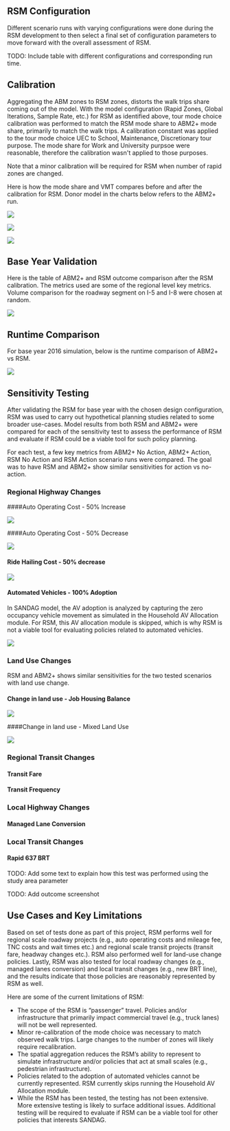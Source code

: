 ## RSM Configuration

Different scenario runs with varying configurations were done during the RSM development to then select a final set of configuration parameters to move forward with the overall assessment of RSM. 

TODO: Include table with different configurations and corresponding run time. 

## Calibration
Aggregating the ABM zones to RSM zones, distorts the walk trips share coming out of the model. With the model configuration (Rapid Zones, Global Iterations, Sample Rate, etc.) for RSM as identified above, tour mode choice calibration was performed to match the RSM mode share to ABM2+ mode share, primarily to match the walk trips. A calibration constant was applied to the tour mode choice UEC to School, Maintenance, Discretionary tour purpose. The mode share for Work and University purpsoe were reasonable, therefore the calibration wasn't applied to those purposes. 

Note that a minor calibration will be required for RSM when number of rapid zones are changed.

Here is how the mode share and VMT compares before and after the calibration for RSM. Donor model in the charts below refers to the ABM2+ run. 

![](images\assessment\mode_share_calibrated.PNG)

![](images\assessment\vmt_by_class_calibrated.PNG)

![](images\assessment\total_vmt_calibrated.PNG)

## Base Year Validation
Here is the table of ABM2+ and RSM outcome comparison after the RSM calibration. The metrics used are some of the regional level key metrics. Volume comparison for the roadway segment on I-5 and I-8 were chosen at random. 

![](images\assessment\validation_performance.PNG)


## Runtime Comparison 
For base year 2016 simulation, below is the runtime comparison of ABM2+ vs RSM. 

![](images\assessment\runtime_performance.PNG)

## Sensitivity Testing
After validating the RSM for base year with the chosen design configuration, RSM was used to carry out hypothetical planning studies related to some broader use-cases. Model results from both RSM and ABM2+ were compared for each of the sensitivity test to assess the performance of RSM and evaluate if RSM could be a viable tool for such policy planning. 

For each test, a few key metrics from ABM2+ No Action, ABM2+ Action, RSM No Action and RSM Action scenario runs were compared. The goal was to have RSM and ABM2+ show similar sensitivities for action vs no-action. 

### Regional Highway Changes

####Auto Operating Cost - 50% Increase

![](images\assessment\elasticity_aoc_plus_50%.PNG)



####Auto Operating Cost - 50% Decrease

![](images\assessment\elasticity_aoc_minus_50%.PNG)



#### Ride Hailing Cost - 50% decrease

![](images\assessment\elasticity_CMPR_RHC_minus_50%.PNG)



#### Automated Vehicles - 100% Adoption

In SANDAG model, the AV adoption is analyzed by capturing the zero occupancy vehicle movement as simulated in the Household AV Allocation module. For RSM, this AV allocation module is skipped, which is why RSM is not a viable tool for evaluating policies related to automated vehicles. 

![](images\assessment\elasticity_comparison_AV_100%.PNG)



### Land Use Changes

RSM and ABM2+ shows similar sensitivities for the two tested scenarios with land use change. 

#### Change in land use - Job Housing Balance

![](images\assessment\elasticity_comparison_JOB_HH.PNG)



####Change in land use - Mixed Land Use 

![](images\assessment\elasticity_comparison_Mixed_LU.PNG)



### Regional Transit Changes

#### Transit Fare



#### Transit Frequency







### Local Highway Changes

#### Managed Lane Conversion





### Local Transit Changes

#### Rapid 637 BRT

TODO: Add some text to explain how this test was performed using the study area parameter

TODO: Add outcome screenshot


## Use Cases and Key Limitations
Based on set of tests done as part of this project, RSM performs well for regional scale roadway projects (e.g., auto operating costs and mileage fee, TNC costs and wait times etc.) and regional scale transit projects (transit fare, headway changes etc.). RSM also performed well for land-use change policies. Lastly, RSM was also tested for local roadway changes (e.g., managed lanes conversion) and local transit changes (e.g., new BRT line), and the results indicate that those policies are reasonably represented by RSM as well. 

Here are some of the current limitations of RSM:

- The scope of the RSM is “passenger” travel. Policies and/or infrastructure that primarily impact commercial travel (e.g., truck lanes) will not be well represented.
- Minor re-calibration of the mode choice was necessary to match observed walk trips. Large changes to the number of zones will likely require recalibration.
- The spatial aggregation reduces the RSM’s ability to represent to simulate infrastructure and/or policies that act at small scales (e.g., pedestrian infrastructure).
- Policies related to the adoption of automated vehicles cannot be currently represented. RSM currently skips running the Household AV Allocation module.
- While the RSM has been tested, the testing has not been extensive. More extensive testing is likely to surface additional issues. Additional testing will be required to evaluate if RSM can be a viable tool for other policies that interests SANDAG.